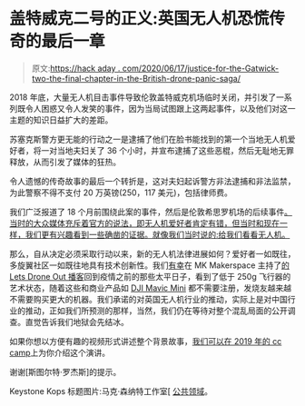 # 盖特威克二号的正义:英国无人机恐慌传奇的最后一章

> 原文:[https://hack aday . com/2020/06/17/justice-for-the-Gatwick-two-the-final-chapter-in-the-British-drone-panic-saga/](https://hackaday.com/2020/06/17/justice-for-the-gatwick-two-the-final-chapter-in-the-british-drone-panic-saga/)

2018 年底，大量无人机目击事件导致伦敦盖特威克机场临时关闭，并引发了一系列既令人困惑又令人发笑的事件，因为当局试图跟上这两起事件，以及他们对这一主题的知识日益扩大的差距。

苏塞克斯警方更无能的行动之一是逮捕了他们在脸书能找到的第一个当地无人机爱好者，将一对当地夫妇关了 36 个小时，并宣布逮捕了这些恶棍，然后无耻地无罪释放，从而引发了媒体的狂热。

令人遗憾的传奇故事的最后一个转折是，这对夫妇起诉警方非法逮捕和非法监禁，为此警察不得不支付 20 万英镑(250，117 美元)，包括律师费。

我们广泛报道了 18 个月前围绕此案的事件，然后是伦敦希思罗机场的后续事件[。当时的大众媒体充斥着官方的说法，即无人机爱好者肯定有错，但当时和现在一样，我们更有兴趣看到一些确凿的证据。就像我们当时说的:给我们看看无人机。](https://hackaday.com/2019/01/28/drone-sightings-a-new-british-comedy-soap-opera/)

那么，自从决定必须采取行动以来，新的无人机法律进展如何？爱好者一如既往，多旋翼社区一如既往地具有技术创新性。我们[有幸](https://www.youtube.com/watch?v=1UkemFGv26c)在 MK Makerspace 主持了[的 Lets Drone Out 播客](https://www.letsdroneout.com/)回到疫情之前的那些太平日子，看到了低于 250g 飞行器的艺术状态，随着这些和商业产品如 [DJI Mavic Mini](https://www.dji.com/uk/mavic-mini) 都不需要注册，发烧友越来越不需要购买更大的机器。我们承诺的对英国无人机行业的推动，实际上是对中国行业的推动，正如我们所预测的那样，当然，我们仍在等待对整个混乱局面的公开调查。直觉告诉我们地狱会先结冰。

如果你想以方便有趣的视频形式讲述整个背景故事，[我们可以在 2019 年的 cc camp](https://media.ccc.de/v/Camp2019-10235-the_great_british_drone_panic)上为你介绍这个演讲。

谢谢[斯图尔特·罗杰斯]的提示。

Keystone Kops 标题图片:马克·森纳特工作室[ [公共领域](https://commons.wikimedia.org/wiki/File:KeystoneKops.jpg)。